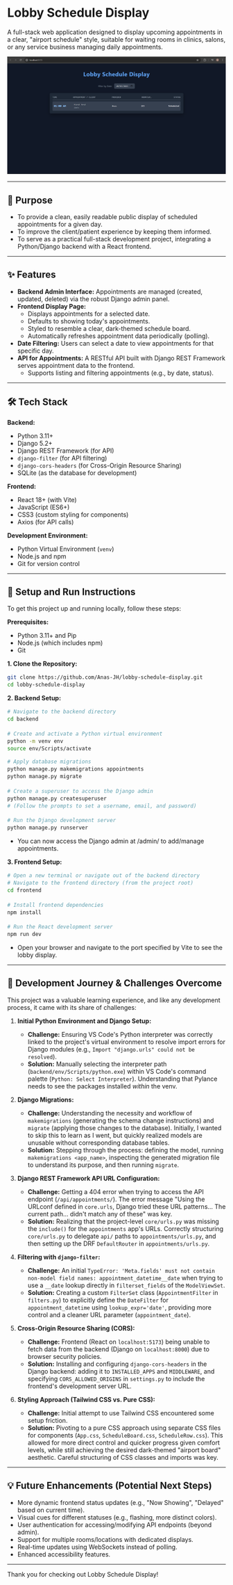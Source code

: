 # Lobby Schedule Display

A full-stack web application designed to display upcoming appointments in a clear, "airport schedule" style, suitable for waiting rooms in clinics, salons, or any service business managing daily appointments.

![Lobby Schedule Display Screenshot](<https://github.com/Anas-JH/lobby-schedule-display/blob/f22cb339fed587b63c21a3a5aff971755b37c4ab/Screenshot%20(428).png>) 

---

## 🎯 Purpose

*   To provide a clean, easily readable public display of scheduled appointments for a given day.
*   To improve the client/patient experience by keeping them informed.
*   To serve as a practical full-stack development project, integrating a Python/Django backend with a React frontend.

---

## ✨ Features

*   **Backend Admin Interface:** Appointments are managed (created, updated, deleted) via the robust Django admin panel.
*   **Frontend Display Page:**
    *   Displays appointments for a selected date.
    *   Defaults to showing today's appointments.
    *   Styled to resemble a clear, dark-themed schedule board.
    *   Automatically refreshes appointment data periodically (polling).
*   **Date Filtering:** Users can select a date to view appointments for that specific day.
*   **API for Appointments:** A RESTful API built with Django REST Framework serves appointment data to the frontend.
    *   Supports listing and filtering appointments (e.g., by date, status).

---

## 🛠️ Tech Stack

**Backend:**
*   Python 3.11+
*   Django 5.2+
*   Django REST Framework (for API)
*   `django-filter` (for API filtering)
*   `django-cors-headers` (for Cross-Origin Resource Sharing)
*   SQLite (as the database for development)

**Frontend:**
*   React 18+ (with Vite)
*   JavaScript (ES6+)
*   CSS3 (custom styling for components)
*   Axios (for API calls)

**Development Environment:**
*   Python Virtual Environment (`venv`)
*   Node.js and npm
*   Git for version control

---

## 🚀 Setup and Run Instructions

To get this project up and running locally, follow these steps:

**Prerequisites:**
*   Python 3.11+ and Pip
*   Node.js (which includes npm)
*   Git

**1. Clone the Repository:**
```bash
git clone https://github.com/Anas-JH/lobby-schedule-display.git
cd lobby-schedule-display
```

**2. Backend Setup:**
```bash
# Navigate to the backend directory
cd backend

# Create and activate a Python virtual environment
python -m venv env
source env/Scripts/activate
```


```bash
# Apply database migrations
python manage.py makemigrations appointments
python manage.py migrate

# Create a superuser to access the Django admin
python manage.py createsuperuser 
# (Follow the prompts to set a username, email, and password)

# Run the Django development server 
python manage.py runserver
```
*   You can now access the Django admin at /admin/ to add/manage appointments.

**3. Frontend Setup:**
```bash
# Open a new terminal or navigate out of the backend directory
# Navigate to the frontend directory (from the project root)
cd frontend

# Install frontend dependencies
npm install

# Run the React development server
npm run dev
```
*   Open your browser and navigate to the port specified by Vite to see the lobby display.

---

## 🧠 Development Journey & Challenges Overcome

This project was a valuable learning experience, and like any development process, it came with its share of challenges:

1.  **Initial Python Environment and Django Setup:**
    *   **Challenge:** Ensuring VS Code's Python interpreter was correctly linked to the project's virtual environment to resolve import errors for Django modules (e.g., `Import "django.urls" could not be resolved`).
    *   **Solution:** Manually selecting the interpreter path (`backend/env/Scripts/python.exe`) within VS Code's command palette (`Python: Select Interpreter`). Understanding that Pylance needs to see the packages installed *within* the venv.

2.  **Django Migrations:**
    *   **Challenge:** Understanding the necessity and workflow of `makemigrations` (generating the schema change instructions) and `migrate` (applying those changes to the database). Initially, I wanted to skip this to learn as I went, but quickly realized models are unusable without corresponding database tables.
    *   **Solution:** Stepping through the process: defining the model, running `makemigrations <app_name>`, inspecting the generated migration file to understand its purpose, and then running `migrate`.

3.  **Django REST Framework API URL Configuration:**
    *   **Challenge:** Getting a 404 error when trying to access the API endpoint (`/api/appointments/`). The error message "Using the URLconf defined in `core.urls`, Django tried these URL patterns... The current path... didn't match any of these" was key.
    *   **Solution:** Realizing that the project-level `core/urls.py` was missing the `include()` for the `appointments` app's URLs. Correctly structuring `core/urls.py` to delegate `api/` paths to `appointments/urls.py`, and then setting up the DRF `DefaultRouter` in `appointments/urls.py`.

4.  **Filtering with `django-filter`:**
    *   **Challenge:** An initial `TypeError: 'Meta.fields' must not contain non-model field names: appointment_datetime__date` when trying to use a `__date` lookup directly in `filterset_fields` of the `ModelViewSet`.
    *   **Solution:** Creating a custom `FilterSet` class (`AppointmentFilter` in `filters.py`) to explicitly define the `DateFilter` for `appointment_datetime` using `lookup_expr='date'`, providing more control and a cleaner URL parameter (`appointment_date`).

5.  **Cross-Origin Resource Sharing (CORS):**
    *   **Challenge:** Frontend (React on `localhost:5173`) being unable to fetch data from the backend (Django on `localhost:8000`) due to browser security policies.
    *   **Solution:** Installing and configuring `django-cors-headers` in the Django backend: adding it to `INSTALLED_APPS` and `MIDDLEWARE`, and specifying `CORS_ALLOWED_ORIGINS` in `settings.py` to include the frontend's development server URL.

6.  **Styling Approach (Tailwind CSS vs. Pure CSS):**
    *   **Challenge:** Initial attempt to use Tailwind CSS encountered some setup friction.
    *   **Solution:** Pivoting to a pure CSS approach using separate CSS files for components (`App.css`, `ScheduleBoard.css`, `ScheduleRow.css`). This allowed for more direct control and quicker progress given comfort levels, while still achieving the desired dark-themed "airport board" aesthetic. Careful structuring of CSS classes and imports was key.

---

## 💡 Future Enhancements (Potential Next Steps)

*   More dynamic frontend status updates (e.g., "Now Showing", "Delayed" based on current time).
*   Visual cues for different statuses (e.g., flashing, more distinct colors).
*   User authentication for accessing/modifying API endpoints (beyond admin).
*   Support for multiple rooms/locations with dedicated displays.
*   Real-time updates using WebSockets instead of polling.
*   Enhanced accessibility features.

---

Thank you for checking out Lobby Schedule Display!
```
